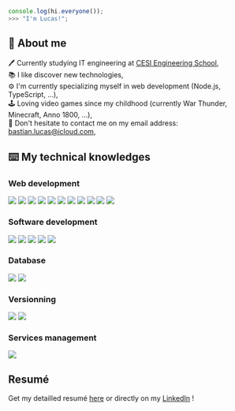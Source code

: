 ```js
console.log(hi.everyone());
>>> "I'm Lucas!";
```

## :man: About me

:pen: Currently studying IT engineering at [CESI Engineering School](https://cesi.fr),\
:books: I like discover new technologies,\
:gear: I'm currently specializing myself in web development (Node.js, TypeScript, ...),\
:joystick: Loving video games since my childhood (currently War Thunder, Minecraft, Anno 1800, ...),\
:email: Don't hesitate to contact me on my email address: [bastian.lucas@icloud.com](mailto:Lucas%20Bastian<bastian.lucas@icloud.com>),

## :keyboard: My technical knowledges

### Web development

![](https://img.shields.io/badge/HTML5-15153F?style=flat&logo=html5)
![](https://img.shields.io/badge/CSS3-15153F?style=flat&logo=css3)
![](https://img.shields.io/badge/SCSS-15153F?style=flat&logo=sass)
![](https://img.shields.io/badge/JavaScript-15153F?style=flat&logo=javascript)
![](https://img.shields.io/badge/TypeScript-15153F?style=flat&logo=typescript)
![](https://img.shields.io/badge/Vue.js-15153F?style=flat&logo=vuedotjs)
![](https://img.shields.io/badge/Webpack-15153F?style=flat&logo=webpack)
![](https://img.shields.io/badge/Node.js-15153F?style=flat&logo=node.js)
![](https://img.shields.io/badge/PHP-15153F?style=flat&logo=PHP)
![](https://img.shields.io/badge/Laravel-15153F?style=flat&logo=laravel)
![](https://img.shields.io/badge/Bootstrap-15153F?style=flat&logo=bootstrap)

### Software development

![](https://img.shields.io/badge/Python-15153F?style=flat&logo=python)
![](https://img.shields.io/badge/C++-15153F?style=flat&logo=cplusplus)
![](https://img.shields.io/badge/Arduino-15153F?style=flat&logo=arduino)
![](https://img.shields.io/badge/C%23-15153F?style=flat&logo=csharp)
![](https://img.shields.io/badge/.NET-15153F?style=flat&logo=dotnet)

### Database

![](https://img.shields.io/badge/MySql-15153F?style=flat&logo=mysql)
![](https://img.shields.io/badge/MongoDB-15153F?style=flat&logo=mongodb)

### Versionning

![](https://img.shields.io/badge/Github-15153F?style=flat&logo=github)
![](https://img.shields.io/badge/Gitlab-15153F?style=flat&logo=gitlab)

### Services management

![](https://img.shields.io/badge/Docker-15153F?style=flat&logo=docker)

## Resumé

Get my detailled resumé [here](https://github.com/Ratibus11/Ratibus11/blob/main/RESUME.md) or directly on my [LinkedIn](https://linkedin.com/in/lucas-bastian) !

